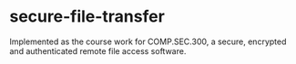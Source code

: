 # secure-file-transfer
Implemented as the course work for COMP.SEC.300, a secure, encrypted and authenticated remote file access software. 
